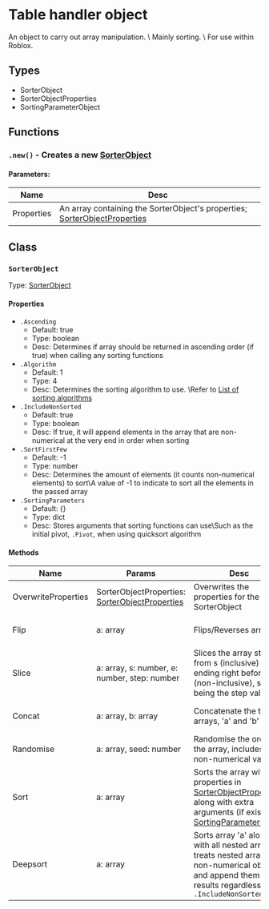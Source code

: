 # Table handler object

An object to carry out array manipulation. \\
Mainly sorting. \\
For use within Roblox.

## Types
- SorterObject
- SorterObjectProperties
- SortingParameterObject

## Functions
### `.new()` - Creates a new [SorterObject]()
#### Parameters:
| Name | Desc|
| ---- | ----|
| Properties | An array containing the SorterObject's properties; [SorterObjectProperties]()|

## Class
### `SorterObject`
Type: [SorterObject]()

#### Properties
- `.Ascending`
	- Default: true
	- Type: boolean
	- Desc: Determines if array should be returned in ascending order (if true) when calling any sorting functions
- `.Algorithm`
	- Default: 1
	- Type: 4
	- Desc: Determines the sorting algorithm to use. \\Refer to [List of sorting algorithms]()
- `.IncludeNonSorted`
	- Default: true
	- Type: boolean
	- Desc: If true, it will append elements in the array that are non-numerical at the very end in order when sorting
- `.SortFirstFew`
	- Default: -1
	- Type: number
	- Desc: Determines the amount of elements (it counts non-numerical elements) to sort\\A value of -1 to indicate to sort all the elements in the passed array
- `.SortingParameters`
	- Default: {}
	- Type: dict
	- Desc: Stores arguments that sorting functions can use\\Such as the initial pivot, `.Pivot`, when using quicksort algorithm

#### Methods
| Name | Params | Desc | Returns
| ---- | ----| ----| ----|
| OverwriteProperties | SorterObjectProperties: [SorterObjectProperties]() | Overwrites the properties for the SorterObject | nil |
| Flip | a: array | Flips/Reverses array 'a' | Returns the flipped array of 'a' | Flipped array of 'a'
| Slice | a: array, s: number, e: number, step: number | Slices the array starting from s (inclusive) and ending right before e (non-inclusive), step being the step value | Sliced array of 'a'
| Concat | a: array, b: array | Concatenate the two arrays, 'a' and 'b' | Concatenated array from 'a' and 'b'
| Randomise | a: array, seed: number | Randomise the order of the array, includes non-numerical values | Randomised array of 'a'
| Sort | a: array | Sorts the array with the properties in [SorterObjectProperties]() along with extra arguments (if exists), [SortingParameterObject]() | Sorted array of 'a'
| Deepsort | a: array | Sorts array 'a' along with all nested arrays, treats nested arrays as non-numerical objects and append them to the results regardless of `.IncludeNonSorted` | Sorted array of 'a', along with its nested arrays